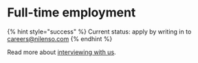 # Full-time employment

{% hint style="success" %}
Current status: apply by writing in to careers@nilenso.com
{% endhint %}

Read more about [interviewing with us](interviewing-with-us.md).
